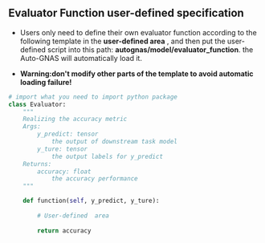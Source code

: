 ## Evaluator Function user-defined specification

- Users only need to define their own evaluator function according to the following template in the **user-defined area** , and then put the user-defined script into this path: **autognas/model/evaluator_function**. the Auto-GNAS will automatically load it. 

- **Warning:don't modify other parts of the template to avoid automatic loading failure!**

```python
# import what you need to import python package
class Evaluator:
    """
    Realizing the accuracy metric
    Args:
        y_predict: tensor
            the output of downstream task model
        y_ture: tensor
            the output labels for y_predict
    Returns:
        accuracy: float
            the accuracy performance
    """

    def function(self, y_predict, y_ture):
        
        # User-defined  area
       
        return accuracy
```
